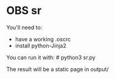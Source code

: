 # OBS sr

You'll need to:
* have a working .oscrc
* install python-Jinja2

You can run it with:
    # python3 sr.py <SR>

The result will be a static page in output/

